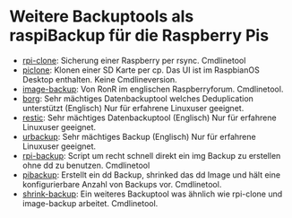 # Weitere Backuptools als raspiBackup für die Raspberry Pis

- [rpi-clone](https://github.com/billw2/rpi-clone): Sicherung einer Raspberry per rsync. Cmdlinetool
- [piclone](https://github.com/raspberrypi-ui/piclone): Klonen einer SD Karte per cp. Das UI ist im RaspbianOS Desktop enthalten. Keine Cmdlineversion.
- [image-backup](https://forums.raspberrypi.com/viewtopic.php?t=331396): Von RonR im englischen Raspberryforum. Cmdlinetool.
- [borg](https://github.com/borgbackup/borg): Sehr mächtiges Datenbackuptool welches Deduplication unterstützt (Englisch) Nur für erfahrene Linuxuser geeignet.
- [restic](https://restic.readthedocs.io/en/stable/): Sehr mächtiges Datenbackuptool (Englisch) Nur für erfahrene Linuxuser geeignet.
- [urbackup](https://www.urbackup.org/): Sehr mächtiges Backup (Englisch) Nur für erfahrene Linuxuser geeignet.
- [rpi-backup](https://github.com/nanhantianyi/rpi-backup): Script um recht schnell direkt ein img Backup zu erstellen ohne dd zu benutzen. Cmdlinetool
- [pibackup](https://github.com/Chocorean/pibackup): Erstellt ein dd Backup, shrinked das dd Image und hält eine konfigurierbare Anzahl von Backups vor. Cmdlinetool.
- [shrink-backup](https://github.com/UnconnectedBedna/shrink-backup): Ein weiteres Backuptool was ähnlich wie rpi-clone und image-backup arbeitet. Cmdlinetool.

[.status]: done
[.status]: rft
[.source]: https://linux-tips-and-tricks.de/de/raspibackup#anderetools
